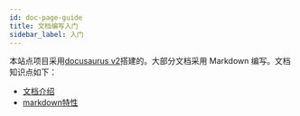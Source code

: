 ```yaml
---
id: doc-page-guide
title: 文档编写入门
sidebar_label: 入门
---
```


本站点项目采用[docusaurus v2](https://v2.docusaurus.io/)搭建的。大部分文档采用 Markdown 编写。文档知识点如下：

* [文档介绍](https://v2.docusaurus.io/docs/docs-introduction)
* [markdown特性](https://v2.docusaurus.io/docs/markdown-features)
